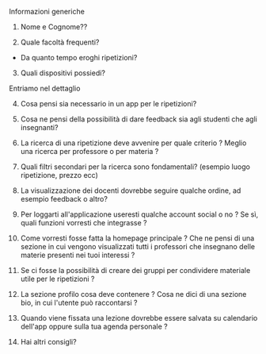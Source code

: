 Informazioni generiche

1) Nome e Cognome??

2) Quale facoltà frequenti?

- Da quanto tempo eroghi ripetizioni?

3) Quali dispositivi possiedi?

Entriamo nel dettaglio

4) Cosa pensi sia necessario in un app per le ripetizioni?

5) Cosa ne pensi della possibilità di dare feedback sia agli studenti che agli insegnanti?

6) La ricerca di una ripetizione deve avvenire per quale criterio ? Meglio una ricerca per professore
o per materia ?

7) Quali filtri secondari per la ricerca sono fondamentali? (esempio luogo ripetizione, prezzo ecc)

8) La visualizzazione dei docenti dovrebbe seguire qualche ordine, ad esempio feedback o altro?

9) Per loggarti all'applicazione useresti qualche account social o no ? Se sì, quali funzioni vorresti
che integrasse ?

10) Come vorresti fosse fatta la homepage principale ?
Che ne pensi di una sezione in cui vengono visualizzati tutti i professori che
insegnano delle materie presenti nei tuoi interessi ?

11) Se ci fosse la possibilità di creare dei gruppi per condividere materiale utile
per le ripetizioni ?

12) La sezione profilo cosa deve contenere ?
Cosa ne dici di una sezione bio, in cui l'utente può raccontarsi ?

13) Quando viene fissata una lezione dovrebbe essere salvata su calendario dell'app oppure sulla tua agenda
personale ?

14) Hai altri consigli?